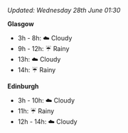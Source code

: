 *Updated: Wednesday 28th June 01:30*

**Glasgow**

* 3h - 8h: :cloud: Cloudy
* 9h - 12h: :umbrella: Rainy
* 13h: :cloud: Cloudy
* 14h: :umbrella: Rainy

**Edinburgh**

* 3h - 10h: :cloud: Cloudy
* 11h: :umbrella: Rainy
* 12h - 14h: :cloud: Cloudy
